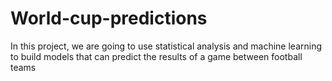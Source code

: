 # World-cup-predictions
In this project, we are going to use statistical analysis and machine learning to build models that can predict the results of a game between football teams
